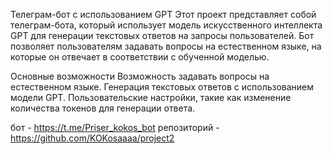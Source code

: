 Телеграм-бот с использованием GPT
Этот проект представляет собой телеграм-бота, который использует модель искусственного интеллекта GPT для генерации текстовых ответов на запросы пользователей. Бот позволяет пользователям задавать вопросы на естественном языке, на которые он отвечает в соответствии с обученной моделью.

Основные возможности
Возможность задавать вопросы на естественном языке.
Генерация текстовых ответов с использованием модели GPT.
Пользовательские настройки, такие как изменение количества токенов для генерации ответа.

бот - https://t.me/Priser_kokos_bot
репозиторий - https://github.com/KOKosaaaa/project2